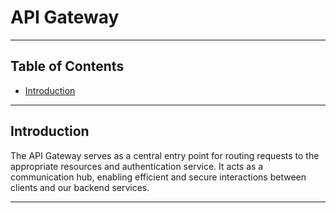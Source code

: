 # API Gateway

<hr/>

## Table of Contents

- [Introduction](#introduction)

<hr/>

## Introduction

The API Gateway serves as a central entry point for routing requests to the appropriate resources and authentication service. It acts as a communication hub, enabling efficient and secure interactions between clients and our backend services.

<hr/>